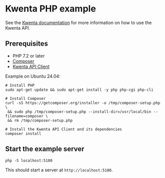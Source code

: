 # Kwenta PHP example

See the [Kwenta documentation](https://docs.kwentapay.io) for more information on how to use the Kwenta API.

## Prerequisites

- PHP 7.2 or later
- [Composer](https://getcomposer.org/)
- [Kwenta API Client](https://github.com/kwentapay/api-client-php)

Example on Ubuntu 24.04:

```text
# Install PHP
sudo apt-get update && sudo apt-get install -y php php-cgi php-cli

# Install Composer
curl -sS https://getcomposer.org/installer -o /tmp/composer-setup.php \
 && sudo php /tmp/composer-setup.php --install-dir=/usr/local/bin --filename=composer \
 && rm /tmp/composer-setup.php

# Install the Kwenta API Client and its dependencies
composer install
```

## Start the example server

```
php -S localhost:5100
```

This should start a server at `http://localhost:5100`.
